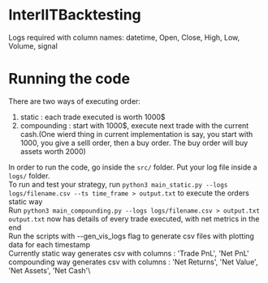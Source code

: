 # InterIITBacktesting

Logs required with column names: datetime, Open, Close, High, Low, Volume, signal

# Running the code

There are two ways of executing order:
1. static : each trade executed is worth 1000$
2. compounding : start with 1000$, execute next trade with the current cash.(One wierd thing in current implementation is say, you start with 1000, you give a selll order, then a buy order. The buy order will buy assets worth 2000)

In order to run the code, go inside the `src/` folder. Put your log file inside a `logs/` folder.\
To run and test your strategy, run `python3 main_static.py --logs logs/filename.csv --ts time_frame > output.txt` to execute the orders static way\
Run `python3 main_compounding.py --logs logs/filename.csv > output.txt`\
`output.txt` now has details of every trade executed, with net metrics in the end\
Run the scripts with --gen_vis_logs flag to generate csv files with plotting data for each timestamp\
Currently static way generates csv with columns : 'Trade PnL', 'Net PnL'\
compounding way generates csv with columns : 'Net Returns', 'Net Value', 'Net Assets', 'Net Cash'\

